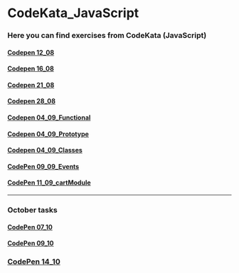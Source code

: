 # CodeKata_JavaScript
### Here you can find exercises from CodeKata (JavaScript)

#### [Codepen 12_08](https://codepen.io/nvkuznetsova/pen/OKBwop)
#### [Codepen 16_08](https://codepen.io/nvkuznetsova/pen/oNvxPzq)
#### [Codepen 21_08](https://codepen.io/nvkuznetsova/pen/WNeoeKG)
#### [Codepen 28_08](https://codepen.io/nvkuznetsova/pen/PoYmxgw)
#### [Codepen 04_09_Functional](https://codepen.io/nvkuznetsova/pen/OJLxKyd)
#### [Codepen 04_09_Prototype](https://codepen.io/nvkuznetsova/pen/BaBmQeZ)
#### [Codepen 04_09_Classes](https://codepen.io/nvkuznetsova/pen/MWgOJjL)
#### [CodePen 09_09_Events](https://codepen.io/nvkuznetsova/pen/wvwyyGL)
#### [CodePen 11_09_cartModule](https://codepen.io/nvkuznetsova/pen/yLBKwKp)
-----
### October tasks
#### [CodePen 07_10](https://codepen.io/nvkuznetsova/pen/rNNNXWL)
#### [CodePen 09_10](https://codepen.io/nvkuznetsova/pen/yLLNbqX)
### [CodePen 14_10](https://codepen.io/nvkuznetsova/pen/oNNbrOR)
